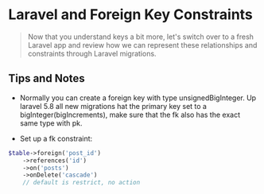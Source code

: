 # Laravel and Foreign Key Constraints

> Now that you understand keys a bit more, let's switch over to a fresh Laravel app and review how we can represent these relationships and constraints through Laravel migrations.

## Tips and Notes

- Normally you can create a foreign key with type unsignedBigInteger. Up laravel 5.8 all new migrations hat the primary key set to a bigInteger(bigIncrements), make sure that the fk also has the exact same type with pk.

- Set up a fk constraint:
```php
$table->foreign('post_id')
    ->references('id')
    ->on('posts')
    ->onDelete('cascade')
    // default is restrict, no action
```